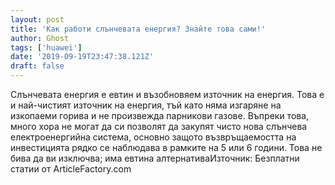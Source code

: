 ```yaml
---
layout: post
title: 'Как работи слънчевата енергия? Знайте това сами!'
author: Ghost
tags: ['huawei']
date: '2019-09-19T23:47:38.121Z'
draft: false
---
```


Слънчевата енергия е евтин и възобновяем източник на енергия. Това е и най-чистият източник на енергия, тъй като няма изгаряне на изкопаеми горива и не произвежда парникови газове. Въпреки това, много хора не могат да си позволят да закупят чисто нова слънчева електроенергийна система, основно защото възвръщаемостта на инвестицията рядко се наблюдава в рамките на 5 или 6 години. Това не бива да ви изключва; има евтина алтернативаИзточник: Безплатни статии от ArticleFactory.com
